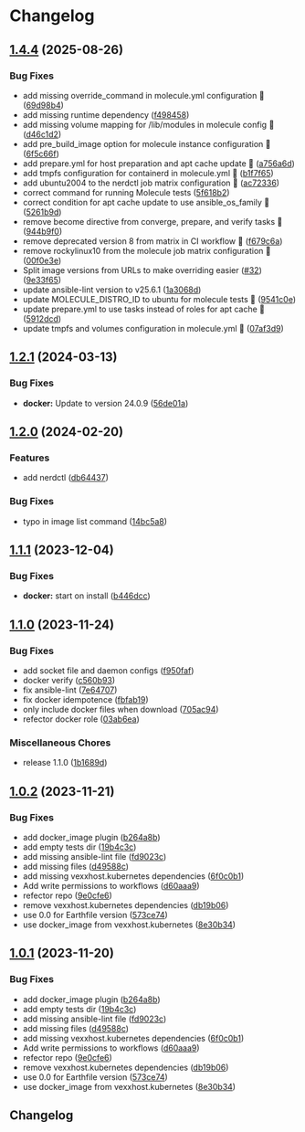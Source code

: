 # Changelog

## [1.4.4](https://github.com/vexxhost/ansible-collection-containers/compare/v1.4.3...v1.4.4) (2025-08-26)


### Bug Fixes

* add missing override_command in molecule.yml configuration 🐛 ([69d98b4](https://github.com/vexxhost/ansible-collection-containers/commit/69d98b4ff7f342620eaa462d62b0846908910bf1))
* add missing runtime dependency ([f498458](https://github.com/vexxhost/ansible-collection-containers/commit/f498458ac87590c086a05a9ab6ea42a7c5150775))
* add missing volume mapping for /lib/modules in molecule config 🐛 ([d46c1d2](https://github.com/vexxhost/ansible-collection-containers/commit/d46c1d25c4f5e0235c29d2abe15926c674000a06))
* add pre_build_image option for molecule instance configuration 🐛 ([6f5c66f](https://github.com/vexxhost/ansible-collection-containers/commit/6f5c66f070da611e4e82463ddb1d284262b3d172))
* add prepare.yml for host preparation and apt cache update 🐛 ([a756a6d](https://github.com/vexxhost/ansible-collection-containers/commit/a756a6d8a060e2254135ab093bec5eb234637c5d))
* add tmpfs configuration for containerd in molecule.yml 🐛 ([b1f7f65](https://github.com/vexxhost/ansible-collection-containers/commit/b1f7f65065226c40e2746885cf7a0066f5e471ae))
* add ubuntu2004 to the nerdctl job matrix configuration 🐛 ([ac72336](https://github.com/vexxhost/ansible-collection-containers/commit/ac723360bd51b58934a78310739e31a11587109b))
* correct command for running Molecule tests ([5f618b2](https://github.com/vexxhost/ansible-collection-containers/commit/5f618b24a7d421477cdb5b5a9baff214ff39213a))
* correct condition for apt cache update to use ansible_os_family 🐛 ([5261b9d](https://github.com/vexxhost/ansible-collection-containers/commit/5261b9d28b4a83ae79e663123f3efc501c60a232))
* remove become directive from converge, prepare, and verify tasks 🐛 ([944b9f0](https://github.com/vexxhost/ansible-collection-containers/commit/944b9f0233c412f9135b67f8542c2e5343c2d5f7))
* remove deprecated version 8 from matrix in CI workflow 🐛 ([f679c6a](https://github.com/vexxhost/ansible-collection-containers/commit/f679c6aa3c1e60175eee088e200994527ca020d5))
* remove rockylinux10 from the molecule job matrix configuration 🐛 ([00f0e3e](https://github.com/vexxhost/ansible-collection-containers/commit/00f0e3e3ebf1f7810e0d284014d440c217deb500))
* Split image versions from URLs to make overriding easier ([#32](https://github.com/vexxhost/ansible-collection-containers/issues/32)) ([9e33f65](https://github.com/vexxhost/ansible-collection-containers/commit/9e33f65bba808820779aa252e3deb50f8909e91b))
* update ansible-lint version to v25.6.1 ([1a3068d](https://github.com/vexxhost/ansible-collection-containers/commit/1a3068d56c74162a62078d34ac725bdd47daa36c))
* update MOLECULE_DISTRO_ID to ubuntu for molecule tests 🐛 ([9541c0e](https://github.com/vexxhost/ansible-collection-containers/commit/9541c0e97640d440edaa3cf6ee688bef95a5d6c6))
* update prepare.yml to use tasks instead of roles for apt cache 🐛 ([5912dcd](https://github.com/vexxhost/ansible-collection-containers/commit/5912dcdb5a5c14c74949f3516c91074939c05ae9))
* update tmpfs and volumes configuration in molecule.yml 🐛 ([07af3d9](https://github.com/vexxhost/ansible-collection-containers/commit/07af3d965028cf4d7dacc6ca2791a450921abcf3))

## [1.2.1](https://github.com/vexxhost/ansible-collection-containers/compare/v1.2.0...v1.2.1) (2024-03-13)


### Bug Fixes

* **docker:** Update to version 24.0.9 ([56de01a](https://github.com/vexxhost/ansible-collection-containers/commit/56de01aac1c933e468ddd6473a7fc43029516969))

## [1.2.0](https://github.com/vexxhost/ansible-collection-containers/compare/v1.1.1...v1.2.0) (2024-02-20)


### Features

* add nerdctl ([db64437](https://github.com/vexxhost/ansible-collection-containers/commit/db644371ce1a93c4e5d25cf00c0a1a0b12b12842))


### Bug Fixes

* typo in image list command ([14bc5a8](https://github.com/vexxhost/ansible-collection-containers/commit/14bc5a852b4531f75165c1df6674a4040c21a661))

## [1.1.1](https://github.com/vexxhost/ansible-collection-containers/compare/v1.1.0...v1.1.1) (2023-12-04)


### Bug Fixes

* **docker:** start on install ([b446dcc](https://github.com/vexxhost/ansible-collection-containers/commit/b446dccc642179ea6ae7f381311acb8084c7b4a9))

## [1.1.0](https://github.com/vexxhost/ansible-collection-containers/compare/v1.0.2...v1.1.0) (2023-11-24)


### Bug Fixes

* add socket file and daemon configs ([f950faf](https://github.com/vexxhost/ansible-collection-containers/commit/f950faf94506412055b936cf58643e170a453f38))
* docker verify ([c560b93](https://github.com/vexxhost/ansible-collection-containers/commit/c560b936a43533a389fca53ad4434487abd57db2))
* fix ansible-lint ([7e64707](https://github.com/vexxhost/ansible-collection-containers/commit/7e647070dd48204b68389ae66a531e2d25719bc9))
* fix docker idempotence ([fbfab19](https://github.com/vexxhost/ansible-collection-containers/commit/fbfab199a33766451bdd0dd50b5033936c00673b))
* only include docker files when download ([705ac94](https://github.com/vexxhost/ansible-collection-containers/commit/705ac94ccdeff296622432a2cb59bfd837d5a70e))
* refector docker role ([03ab6ea](https://github.com/vexxhost/ansible-collection-containers/commit/03ab6ead9b29b5fb98ee85f96e7f3f31c58aa081))


### Miscellaneous Chores

* release 1.1.0 ([1b1689d](https://github.com/vexxhost/ansible-collection-containers/commit/1b1689d286e2063b22e09091e9f95cf85ec12010))

## [1.0.2](https://github.com/vexxhost/ansible-collection-containers/compare/v1.0.1...v1.0.2) (2023-11-21)


### Bug Fixes

* add docker_image plugin ([b264a8b](https://github.com/vexxhost/ansible-collection-containers/commit/b264a8b4c102708a2a346b3d5cdd9de0d1abf5e5))
* add empty tests dir ([19b4c3c](https://github.com/vexxhost/ansible-collection-containers/commit/19b4c3c2de81f352a7290113f2154952607ff3f6))
* add missing ansible-lint file ([fd9023c](https://github.com/vexxhost/ansible-collection-containers/commit/fd9023c477574c9466e537bf6150281ed12571f6))
* add missing files ([d49588c](https://github.com/vexxhost/ansible-collection-containers/commit/d49588c8ebf86140f663507bd3f87ea802bff15d))
* add missing vexxhost.kubernetes dependencies ([6f0c0b1](https://github.com/vexxhost/ansible-collection-containers/commit/6f0c0b1feb2652695e46e06580838dea11f9e3b7))
* Add write permissions to workflows ([d60aaa9](https://github.com/vexxhost/ansible-collection-containers/commit/d60aaa9b16167fb11f2d8db36ec0fa6985423333))
* refector repo ([9e0cfe6](https://github.com/vexxhost/ansible-collection-containers/commit/9e0cfe6f0e33ef5be4f15994912d4200f7a52fbe))
* remove vexxhost.kubernetes dependencies ([db19b06](https://github.com/vexxhost/ansible-collection-containers/commit/db19b06d9cb9ff367bd345ed15ddcb5d7a09eb96))
* use 0.0 for Earthfile version ([573ce74](https://github.com/vexxhost/ansible-collection-containers/commit/573ce748886d9c9dac21fd9b4e75d40d5a6b5741))
* use docker_image from vexxhost.kubernetes ([8e30b34](https://github.com/vexxhost/ansible-collection-containers/commit/8e30b34c8da7854db7efb385928ed714eec02ba1))

## [1.0.1](https://github.com/vexxhost/ansible-collection-containers/compare/v1.0.0...v1.0.1) (2023-11-20)


### Bug Fixes

* add docker_image plugin ([b264a8b](https://github.com/vexxhost/ansible-collection-containers/commit/b264a8b4c102708a2a346b3d5cdd9de0d1abf5e5))
* add empty tests dir ([19b4c3c](https://github.com/vexxhost/ansible-collection-containers/commit/19b4c3c2de81f352a7290113f2154952607ff3f6))
* add missing ansible-lint file ([fd9023c](https://github.com/vexxhost/ansible-collection-containers/commit/fd9023c477574c9466e537bf6150281ed12571f6))
* add missing files ([d49588c](https://github.com/vexxhost/ansible-collection-containers/commit/d49588c8ebf86140f663507bd3f87ea802bff15d))
* add missing vexxhost.kubernetes dependencies ([6f0c0b1](https://github.com/vexxhost/ansible-collection-containers/commit/6f0c0b1feb2652695e46e06580838dea11f9e3b7))
* Add write permissions to workflows ([d60aaa9](https://github.com/vexxhost/ansible-collection-containers/commit/d60aaa9b16167fb11f2d8db36ec0fa6985423333))
* refector repo ([9e0cfe6](https://github.com/vexxhost/ansible-collection-containers/commit/9e0cfe6f0e33ef5be4f15994912d4200f7a52fbe))
* remove vexxhost.kubernetes dependencies ([db19b06](https://github.com/vexxhost/ansible-collection-containers/commit/db19b06d9cb9ff367bd345ed15ddcb5d7a09eb96))
* use 0.0 for Earthfile version ([573ce74](https://github.com/vexxhost/ansible-collection-containers/commit/573ce748886d9c9dac21fd9b4e75d40d5a6b5741))
* use docker_image from vexxhost.kubernetes ([8e30b34](https://github.com/vexxhost/ansible-collection-containers/commit/8e30b34c8da7854db7efb385928ed714eec02ba1))

## Changelog
